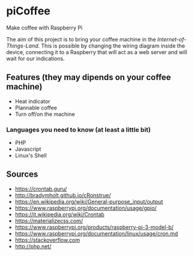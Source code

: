 # **piCoffee**

Make coffee with Raspberry Pi

The aim of this project is to bring your coffee machine in the *Internet-of-Things-Land*.
This is possible by changing the wiring diagram inside the device, connecting it to a Raspberry that will act as a web server and will wait for our indications.

## Features  (they may dipends on your coffee machine)
- Heat indicator
- Plannable coffee
- Turn off/on the machine

### Languages you need to know (at least a little bit)
- PHP
- Javascript
- Linux's Shell

## Sources ##
- https://crontab.guru/
- http://bradymholt.github.io/cRonstrue/
- https://en.wikipedia.org/wiki/General-purpose_input/output
- https://www.raspberrypi.org/documentation/usage/gpio/
- https://it.wikipedia.org/wiki/Crontab
- https://materializecss.com/
- https://www.raspberrypi.org/products/raspberry-pi-3-model-b/
- https://www.raspberrypi.org/documentation/linux/usage/cron.md
- https://stackoverflow.com
- http://php.net/
